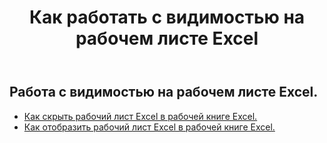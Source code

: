 ﻿---
title: Как работать с видимостью на рабочем листе Excel
second_title: Documen
linktitle: Видимость
type: docs
url: /ru/worksheets/panes/
keywords: How to work with visibility on an Excel worksheet
description: Aspose.Cells Cloud REST API поддерживает работу с видимостью на листе Excel. SDK поддерживает различные языки разработки, включая Android, C#, Go, Java, NodeJS, Perl, PHP, Python, Ruby и Swift.
weight: 20
kwords: Excel, Office Облако, REST API, Электронная таблица, PDF, CSV, Json, Markdown, Как работать с видимостью на листе Excel
---
## Работа с видимостью на рабочем листе Excel.

- [Как скрыть рабочий лист Excel в рабочей книге Excel.](/cells/ru/worksheets/hide/) 
- [Как отобразить рабочий лист Excel в рабочей книге Excel.](/cells/ru/worksheets/unhide/) 


